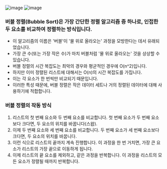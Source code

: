 ![image](https://github.com/vmkmym/Algorithm/assets/71699054/0eb7a2f9-8034-4304-802a-9eabcfb028d7)
![image](https://github.com/vmkmym/Algorithm/assets/71699054/ff0f959c-dba8-4789-89c4-63d144037cc3)

### 버블 정렬(Bubble Sort)은 가장 간단한 정렬 알고리즘 중 하나로, 인접한 두 요소를 비교하여 정렬하는 방식입니다.

- 이 알고리즘의 이름은 '버블'이 '물 위로 올라오는' 과정을 모방한다는 데서 유래되었습니다. 
- 가장 큰 수(또는 가장 작은 수)가 마치 버블처럼 '물 위로 올라오는' 것을 상상할 수 있습니다.
- 버블 정렬의 시간 복잡도는 최악의 경우와 평균적인 경우에 O(n^2)입니다. 
- 하지만 이미 정렬된 리스트에 대해서는 O(n)의 시간 복잡도를 가집니다. 
- 이는 각 요소가 한 번씩만 비교되기 때문입니다. 
- 이러한 특성 때문에, 버블 정렬은 작은 데이터 세트나 거의 정렬된 데이터에 대해 사용하기에 적합합니다.

### 버블 정렬의 작동 방식

1. 리스트의 첫 번째 요소와 두 번째 요소를 비교합니다. 첫 번째 요소가 두 번째 요소보다 크다면, 두 요소의 위치를 바꿉니다(스왑).
2. 이제 두 번째 요소와 세 번째 요소를 비교합니다. 두 번째 요소가 세 번째 요소보다 크다면, 두 요소의 위치를 바꿉니다.
3. 이런 식으로 리스트의 끝까지 계속 진행합니다. 이 과정을 한 번 거치면, 가장 큰 요소가 리스트의 가장 끝으로 이동하게 됩니다.
4. 이제 리스트의 끝 요소를 제외하고, 같은 과정을 반복합니다. 이 과정을 리스트의 모든 요소가 정렬될 때까지 반복합니다.
